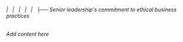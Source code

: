 ###### |   |   |   |   |   ├── Senior leadership's commitment to ethical business practices

*Add content here*